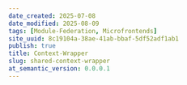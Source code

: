 ```yaml
---
date_created: 2025-07-08
date_modified: 2025-08-09
tags: [Module-Federation, Microfrontends]
site_uuid: 8c19104a-38ae-41ab-bbaf-5df52adf1ab1
publish: true
title: Context-Wrapper
slug: shared-context-wrapper
at_semantic_version: 0.0.0.1
---
```

